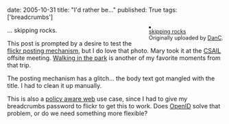 date: 2005-10-31
title: "I'd rather be..."
published: True
tags: ['breadcrumbs']

<div style="float: right; margin-left: 10px; margin-bottom: 10px;"> <a href="http://www.flickr.com/photos/dckc/26855134/" title="photo sharing"><img src="http://static.flickr.com/23/26855134_f1c1868722_m.jpg" alt="" style="border: solid 2px #000000;" /></a> <br /> <span style="font-size: 0.9em; margin-top: 0px;">  <a href="http://www.flickr.com/photos/dckc/26855134/">skipping rocks</a>  <br />  Originally uploaded by <a href="http://www.flickr.com/people/dckc/">DanC</a>. </span></div>

... skipping rocks.

This post is prompted by a desire to test the <a href="http://www.flickr.com/help/blogging/#55">flickr posting mechanism</a>, but I do love that photo. Mary took it at the <a href="http://www.csail.mit.edu/index.php">CSAIL</a> offsite meeting. <a href="http://www.flickr.com/photos/dckc/26854829/">Walking in the park</a> is another of my favorite moments from that trip.

The posting mechanism has a glitch... the body text got mangled with the title. I had to clean it up manually.

This is also a <a href="http://www.policyawareweb.org/">policy aware web</a> use case, since I had to give my breadcrumbs password to flickr to get this to work. Does <a href="http://openid.net/">OpenID</a> solve that problem, or do we need something more flexible?
